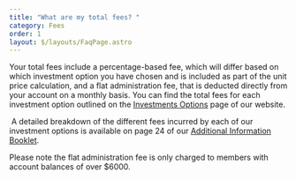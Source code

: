 ```yaml
---
title: "What are my total fees? "
category: Fees
order: 1
layout: $/layouts/FaqPage.astro
---
```

Your total fees include a percentage-based fee, which will differ based on which investment option you have chosen and is included as part of the unit price calculation, and a flat administration fee, that is deducted directly from your account on a monthly basis. You can find the total fees for each investment option outlined on the [Investments Options](https://www.futuresuper.com.au/investment-options/) page of our website.

 A detailed breakdown of the different fees incurred by each of our investment options is available on page 24 of our [Additional Information Booklet](https://www.futuresuper.com.au/aib). 

Please note the flat administration fee is only charged to members with account balances of over $6000.